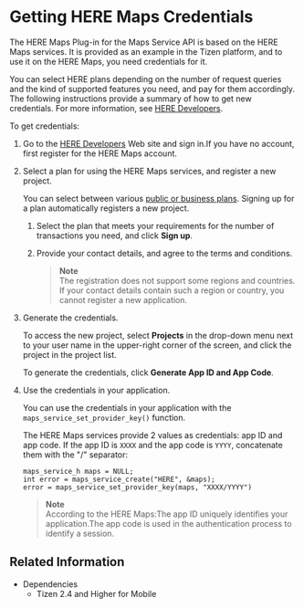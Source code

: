 # Getting HERE Maps Credentials

The HERE Maps Plug-in for the Maps Service API is based on the HERE Maps services. It is provided as an example in the Tizen platform, and to use it on the HERE Maps, you need credentials for it.

You can select HERE plans depending on the number of request queries and the kind of supported features you need, and pay for them accordingly. The following instructions provide a summary of how to get new credentials. For more information, see [HERE Developers](https://developer.here.com).

To get credentials:

1. Go to the [HERE Developers](https://developer.here.com) Web site and sign in.If you have no account, first register for the HERE Maps account.

2. Select a plan for using the HERE Maps services, and register a new project.

   You can select between various [public or business plans](https://developer.here.com/plans). Signing up for a plan automatically registers a new project.

   1. Select the plan that meets your requirements for the number of transactions you need, and click **Sign up**.

   2. Provide your contact details, and agree to the terms and conditions.

      > **Note**  
      > The registration does not support some regions and countries. If your contact details contain such a region or country, you cannot register a new application.

3. Generate the credentials.

   To access the new project, select **Projects** in the drop-down menu next to your user name in the upper-right corner of the screen, and click the project in the project list.

   To generate the credentials, click **Generate App ID and App Code**.

4. Use the credentials in your application.

   You can use the credentials in your application with the `maps_service_set_provider_key()` function.

   The HERE Maps services provide 2 values as credentials: app ID and app code. If the app ID is `XXXX` and the app code is `YYYY`, concatenate them with the "/" separator:

   ```
   maps_service_h maps = NULL;
   int error = maps_service_create("HERE", &maps);
   error = maps_service_set_provider_key(maps, "XXXX/YYYY")
   ```

   > **Note**  
   > According to the HERE Maps:The app ID uniquely identifies your application.The app code is used in the authentication process to identify a session.

## Related Information
* Dependencies
  - Tizen 2.4 and Higher for Mobile
